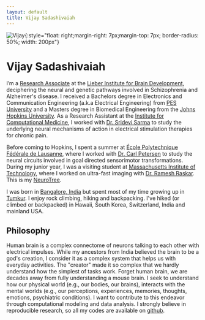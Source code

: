 ```yaml
---
layout: default
title: Vijay Sadashivaiah
---
```


![Vijay]({{site.url}}/assets/images/avatar.jpg){:style="float: right;margin-right: 7px;margin-top: 7px; border-radius: 50%; width: 200px"}

# Vijay Sadashivaiah

I&rsquo;m a [Research Associate](https://www.libd.org/team/vijay-sadashivaiah/) at the [Lieber Institute for Brain Development](https://www.libd.org/), deciphering the neural and genetic pathways involved in Schizophrenia and Alzheimer's disease. I received a Bachelors degree in Electronics and Communication Engineering (a.k.a Electrical Engineering) from [PES University](https://pes.edu) and a Masters degree in Biomedical Engineering from the [Johns Hopkins University](https://jhu.edu). As a Research Assistant at the [Institute for Computational Medicine](https://icm.jhu.edu), I worked with [Dr. Sridevi Sarma](https://www.bme.jhu.edu/faculty_staff/sridevi-v-sarma-phd/) to study the underlying neural mechanisms of action in electrical stimulation therapies for chronic pain.
                                    
Before coming to Hopkins, I spent a summer at [École Polytechnique Fédérale de Lausanne](https://epfl.ch), where I worked with [Dr. Carl Petersen](https://people.epfl.ch/carl.petersen/bio?lang=en&cvlang=en) to study the neural circuits involved in goal directed sensorimotor transformations. During my junior year, I was a visiting student at [Massachusetts Institute of Technology](http://web.mit.edu/), where I worked on ultra-fast imaging with [Dr. Ramesh Raskar](http://raskar.info). This is my [NeuroTree](https://neurotree.org/neurotree/tree.php?pid=184853). 

I was born in [Bangalore, India](https://en.wikipedia.org/wiki/Bangalore) but spent most of my time growing up in [Tumkur](https://en.wikipedia.org/wiki/Tumkur). I enjoy rock climbing, hiking and backpacking. I've hiked (or climbed or backpacked) in Hawaii, South Korea, Switzerland, India and mainland USA.

## Philosophy

Human brain is a complex connectome of neurons talking to each other with electrical impulses. While my ancestors from India believed the brain to be a god's creation, I consider it as a complex system that helps us with everyday activities. The "creator" made it so complex that we hardly understand how the simplest of tasks work. Forget human brain, we are decades away from fully understanding a mouse brain. I seek to understand how our physical world (e.g., our bodies, our brains), interacts with the mental worlds (e.g., our perceptions, experiences, memories, thoughts, emotions, psychiatric conditions). I want to contribute to this endeavor through computational modeling and data analysis. I strongly believe in reproducible research, so all my codes are available on [github](https://github.com/vjysd).